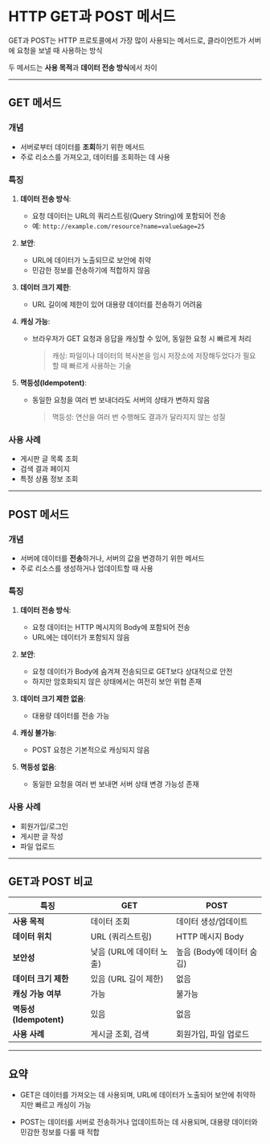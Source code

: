 # HTTP GET과 POST 메서드

GET과 POST는 HTTP 프로토콜에서 가장 많이 사용되는 메서드로, 클라이언트가 서버에 요청을 보낼 때 사용하는 방식

두 메서드는 **사용 목적**과 **데이터 전송 방식**에서 차이

---

## GET 메서드

### **개념**
- 서버로부터 데이터를 **조회**하기 위한 메서드
- 주로 리소스를 가져오고, 데이터를 조회하는 데 사용

### **특징**
1. **데이터 전송 방식**:  
   - 요청 데이터는 URL의 쿼리스트링(Query String)에 포함되어 전송
   - 예: `http://example.com/resource?name=value&age=25`

2. **보안**:  
   - URL에 데이터가 노출되므로 보안에 취약
   - 민감한 정보를 전송하기에 적합하지 않음

3. **데이터 크기 제한**:  
   - URL 길이에 제한이 있어 대용량 데이터를 전송하기 어려움

4. **캐싱 가능**:  
   - 브라우저가 GET 요청과 응답을 캐싱할 수 있어, 동일한 요청 시 빠르게 처리
     > 캐싱: 파일이나 데이터의 복사본을 임시 저장소에 저장해두었다가 필요할 때 빠르게 사용하는 기술

5. **멱등성(Idempotent)**:  
   - 동일한 요청을 여러 번 보내더라도 서버의 상태가 변하지 않음
     > 멱등성: 연산을 여러 번 수행해도 결과가 달라지지 않는 성질

### **사용 사례**
- 게시판 글 목록 조회
- 검색 결과 페이지
- 특정 상품 정보 조회

---

## POST 메서드

### **개념**
- 서버에 데이터를 **전송**하거나, 서버의 값을 변경하기 위한 메서드
- 주로 리소스를 생성하거나 업데이트할 때 사용

### **특징**
1. **데이터 전송 방식**:  
   - 요청 데이터는 HTTP 메시지의 Body에 포함되어 전송
   - URL에는 데이터가 포함되지 않음

2. **보안**:  
   - 요청 데이터가 Body에 숨겨져 전송되므로 GET보다 상대적으로 안전 
   - 하지만 암호화되지 않은 상태에서는 여전히 보안 위협 존재

3. **데이터 크기 제한 없음**:  
   - 대용량 데이터를 전송 가능

4. **캐싱 불가능**:  
   - POST 요청은 기본적으로 캐싱되지 않음

5. **멱등성 없음**:  
   - 동일한 요청을 여러 번 보내면 서버 상태 변경 가능성 존재

### **사용 사례**
- 회원가입/로그인
- 게시판 글 작성
- 파일 업로드

---

## GET과 POST 비교

| 특징                  | GET                                      | POST                                     |
|-----------------------|------------------------------------------|------------------------------------------|
| **사용 목적**         | 데이터 조회                              | 데이터 생성/업데이트                     |
| **데이터 위치**       | URL (쿼리스트링)                         | HTTP 메시지 Body                         |
| **보안성**            | 낮음 (URL에 데이터 노출)                 | 높음 (Body에 데이터 숨김)                |
| **데이터 크기 제한**  | 있음 (URL 길이 제한)                     | 없음                                     |
| **캐싱 가능 여부**    | 가능                                     | 불가능                                   |
| **멱등성(Idempotent)**| 있음                                     | 없음                                     |
| **사용 사례**         | 게시글 조회, 검색                       | 회원가입, 파일 업로드                   |

---

## 요약

- GET은 데이터를 가져오는 데 사용되며, URL에 데이터가 노출되어 보안에 취약하지만 빠르고 캐싱이 가능
  
- POST는 데이터를 서버로 전송하거나 업데이트하는 데 사용되며, 대용량 데이터와 민감한 정보를 다룰 때 적합
